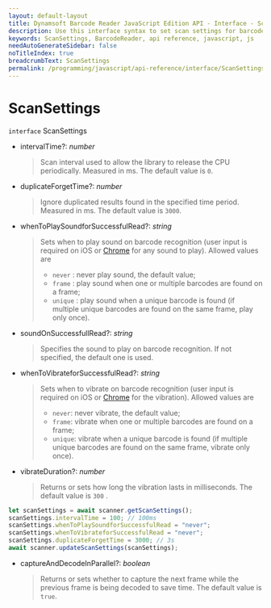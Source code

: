 ```yaml
---
layout: default-layout
title: Dynamsoft Barcode Reader JavaScript Edition API - Interface - ScanSettings
description: Use this interface syntax to set scan settings for barcodes  when using Dynamsoft Barcode Reader JavaScript Edition in your project.
keywords: ScanSettings, BarcodeReader, api reference, javascript, js
needAutoGenerateSidebar: false
noTitleIndex: true
breadcrumbText: ScanSettings
permalink: /programming/javascript/api-reference/interface/ScanSettings.html
---
```


# ScanSettings

`interface` ScanSettings

* intervalTime?: *number*

  > Scan interval used to allow the library to release the CPU periodically. Measured in ms. The default value is `0`.

* duplicateForgetTime?: *number*

  > Ignore duplicated results found in the specified time period. Measured in ms. The default value is `3000`.

* whenToPlaySoundforSuccessfulRead?: *string*

  > Sets when to play sound on barcode recognition (user input is required on iOS or [Chrome](https://developers.google.com/web/updates/2017/09/autoplay-policy-changes#chrome_enterprise_policies) for any sound to play). Allowed values are
  >
  > * `never` : never play sound, the default value;
  > * `frame` : play sound when one or multiple barcodes are found on a frame;
  > * `unique` : play sound when a unique barcode is found (if multiple unique barcodes are found on the same frame, play only once).

* soundOnSuccessfullRead?: *string*

  > Specifies the sound to play on barcode recognition. If not specified, the default one is used.

* whenToVibrateforSuccessfulRead?: *string*

  > Sets when to vibrate on barcode recognition (user input is required on iOS or [Chrome](https://developers.google.com/web/updates/2017/09/autoplay-policy-changes#chrome_enterprise_policies) for the vibration). Allowed values are
  >
  > * `never`: never vibrate, the default value;
  > * `frame`: vibrate when one or multiple barcodes are found on a frame;
  > * `unique`: vibrate when a unique barcode is found (if multiple unique barcodes are found on the same frame, vibrate only once).

* vibrateDuration?: *number*

  > Returns or sets how long the vibration lasts in milliseconds. The default value is `300` .

```js
let scanSettings = await scanner.getScanSettings();
scanSettings.intervalTime = 100; // 100ms
scanSettings.whenToPlaySoundforSuccessfulRead = "never";
scanSettings.whenToVibrateforSuccessfulRead = "never";
scanSettings.duplicateForgetTime = 3000; // 3s
await scanner.updateScanSettings(scanSettings);
```

* captureAndDecodeInParallel?: *boolean*

  > Returns or sets whether to capture the next frame while the previous frame is being decoded to save time. The default value is `true`.
